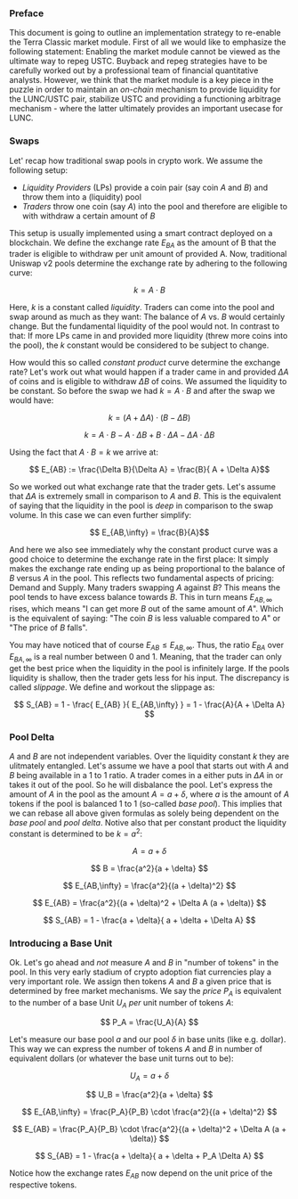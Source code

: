 ### Preface

This document is going to outline an implementation strategy to re-enable the Terra Classic market module. First of all we would like to emphasize the following statement: Enabling the market module cannot be viewed as the ultimate way to repeg USTC. Buyback and repeg strategies have to be carefully worked out by a professional team of financial quantitative analysts. However, we think that the market module is a key piece in the puzzle in order to maintain an *on-chain* mechanism to provide liquidity for the LUNC/USTC pair, stabilize USTC and providing a functioning arbitrage mechanism - where the latter ultimately provides an important usecase for LUNC.

### Swaps

Let' recap how traditional swap pools in crypto work. We assume the following setup:

- *Liquidity Providers* (LPs) provide a coin pair (say coin $A$ and $B$) and throw them into a (liquidity) pool
- *Traders* throw one coin (say $A$) into the pool and therefore are eligible to with withdraw a certain amount of $B$

This setup is usually implemented using a smart contract deployed on a blockchain. We define the exchange rate $E_{BA}$ as the amount of B that the trader is eligible to withdraw per unit amount of provided A. Now, traditional Uniswap v2 pools determine the exchange rate by adhering to the following curve:

$$ k = A \cdot B $$

Here, $k$ is a constant called *liquidity*. Traders can come into the pool and swap around as much as they want: The balance of $A$ vs. $B$ would certainly change. But the fundamental liquidity of the pool would not. In contrast to that: If more LPs came in and provided more liquidity (threw more coins into the pool), the $k$ constant would be considered to be subject to change.

How would this so called *constant product* curve determine the exchange rate? Let's work out what would happen if a trader came in and provided $\Delta A$ of coins and is eligible to withdraw $\Delta B$ of coins. We assumed the liquidity to be constant. So before the swap we had $k = A \cdot B$ and after the swap we would have:

$$ k = (A + \Delta A)\cdot (B - \Delta B) $$

$$ k = A \cdot B  - A \cdot \Delta B + B \cdot \Delta A - \Delta A \cdot \Delta B$$

Using the fact that $A \cdot B = k$ we arrive at:

$$ E_{AB} := \frac{\Delta B}{\Delta A} = \frac{B}{ A + \Delta A}$$

So we worked out what exchange rate that the trader gets. Let's assume that $\Delta A$ is extremely small in comparison to $A$ and $B$. This is the equivalent of saying that the liquidity in the pool is *deep* in comparison to the swap volume. In this case we can even further simplify:

$$ E_{AB,\infty} = \frac{B}{A}$$

And here we also see immediately why the constant product curve was a good choice to determine the exchange rate in the first place: It simply makes the exchange rate ending up as being proportional to the balance of $B$ versus $A$ in the pool. This reflects two fundamental aspects of pricing: Demand and Supply. Many traders swapping $A$ against $B$? This means the pool tends to have excess balance towards $B$. This in turn means $E_{AB,\infty}$ rises, which means "I can get more $B$ out of the same amount of $A$". Which is the equivalent of saying: "The coin $B$ is less valuable compared to $A$" or "The price of $B$ falls".

You may have noticed that of course $E_{AB} \le E_{AB,\infty}$. Thus, the ratio $E_{BA}$ over $E_{BA,\infty}$ is a real number between $0$ and $1$. Meaning, that the trader can only get the best price when the liquidity in the pool is infinitely large. If the pools liquidity is shallow, then the trader gets less for his input. The discrepancy is called *slippage*. We define and workout the slippage as:

$$ S_{AB} = 1 - \frac{ E_{AB} }{ E_{AB,\infty} } = 1 - \frac{A}{A + \Delta A} $$

### Pool Delta

$A$ and $B$ are not independent variables. Over the liquidity constant $k$ they are ulitmately entangled. Let's assume we have a pool that starts out with $A$ and $B$ being available in a $1$ to $1$ ratio. A trader comes in a either puts in $\Delta A$ in or takes it out of the pool. So he will disbalance the pool. Let's express the amount of $A$ in the pool as the amount $A = a + \delta$, where $a$ is the amount of $A$ tokens if the pool is balanced $1$ to $1$ (so-called *base pool*). This implies that we can rebase all above given formulas as solely being dependent on the *base pool* and *pool delta*. Notive also that per constant product the liquidity constant is determined to be $k = a^2$:

$$ A = a + \delta $$

$$ B = \frac{a^2}{a + \delta} $$

$$ E_{AB,\infty} = \frac{a^2}{(a + \delta)^2} $$

$$ E_{AB} = \frac{a^2}{(a + \delta)^2 + \Delta A (a + \delta)} $$

$$ S_{AB} = 1 - \frac{a + \delta}{ a + \delta + \Delta A} $$

### Introducing a Base Unit

Ok. Let's go ahead and *not* measure $A$ and $B$ in "number of tokens" in the pool. In this very early stadium of crypto adoption fiat currencies play a very important role. We assign then tokens $A$ and $B$ a given price that is determined by free market mechanisms. We say the *price* $P_A$ is equivalent to the number of a base Unit $U_A$ *per* unit number of tokens $A$:

$$ P_A = \frac{U_A}{A} $$

Let's measure our base pool $a$ and our pool $\delta$ in base units (like e.g. dollar). This way we can express the number of tokens $A$ and $B$ in number of equivalent dollars (or whatever the base unit turns out to be):

$$ U_A = a + \delta $$

$$ U_B = \frac{a^2}{a + \delta} $$

$$ E_{AB,\infty} = \frac{P_A}{P_B} \cdot \frac{a^2}{(a + \delta)^2} $$

$$ E_{AB} =  \frac{P_A}{P_B} \cdot \frac{a^2}{(a + \delta)^2 + \Delta A (a + \delta)} $$

$$ S_{AB} = 1 - \frac{a + \delta}{ a + \delta + P_A \Delta A} $$

Notice how the exchange rates $E_{AB}$ now depend on the unit price of the respective tokens.

